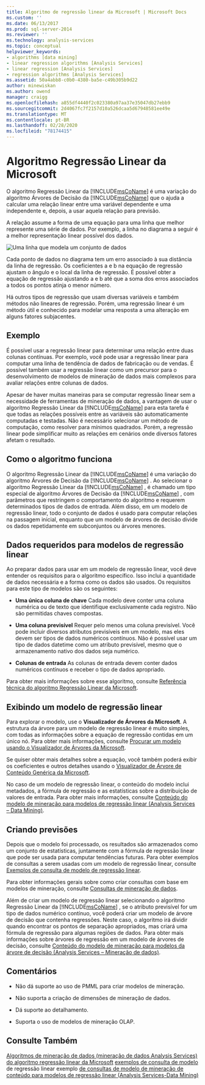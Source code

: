 ```yaml
---
title: Algoritmo de regressão linear da Microsoft | Microsoft Docs
ms.custom: ''
ms.date: 06/13/2017
ms.prod: sql-server-2014
ms.reviewer: ''
ms.technology: analysis-services
ms.topic: conceptual
helpviewer_keywords:
- algorithms [data mining]
- linear regression algorithms [Analysis Services]
- linear regression [Analysis Services]
- regression algorithms [Analysis Services]
ms.assetid: 50a4abb8-c0b0-4380-ba5e-c49b305b9d22
author: minewiskan
ms.author: owend
manager: craigg
ms.openlocfilehash: a855df4440f2c023380a97aa37e35047db27ebb9
ms.sourcegitcommit: 2d4067fc7f2157d10a526dcaa5d67948581ee49e
ms.translationtype: MT
ms.contentlocale: pt-BR
ms.lasthandoff: 02/28/2020
ms.locfileid: "78174415"
---
```

# <a name="microsoft-linear-regression-algorithm"></a>Algoritmo Regressão Linear da Microsoft
  O algoritmo Regressão Linear da [!INCLUDE[msCoName](../../includes/msconame-md.md)] é uma variação do algoritmo Árvores de Decisão da [!INCLUDE[msCoName](../../includes/msconame-md.md)] que o ajuda a calcular uma relação linear entre uma variável dependente e uma independente e, depois, a usar aquela relação para previsão.

 A relação assume a forma de uma equação para uma linha que melhor represente uma série de dados. Por exemplo, a linha no diagrama a seguir é a melhor representação linear possível dos dados.

 ![Uma linha que modela um conjunto de dados](../media/linear-regression.gif "Uma linha que modela um conjunto de dados")

 Cada ponto de dados no diagrama tem um erro associado à sua distância da linha de regressão. Os coeficientes a e b na equação de regressão ajustam o ângulo e o local da linha de regressão. É possível obter a equação de regressão ajustando a e b até que a soma dos erros associados a todos os pontos atinja o menor número.

 Há outros tipos de regressão que usam diversas variáveis e também métodos não lineares de regressão. Porém, uma regressão linear é um método útil e conhecido para modelar uma resposta a uma alteração em alguns fatores subjacentes.

## <a name="example"></a>Exemplo
 É possível usar a regressão linear para determinar uma relação entre duas colunas contínuas. Por exemplo, você pode usar a regressão linear para computar uma linha de tendência de dados de fabricação ou de vendas. É possível também usar a regressão linear como um precursor para o desenvolvimento de modelos de mineração de dados mais complexos para avaliar relações entre colunas de dados.

 Apesar de haver muitas maneiras para se computar regressão linear sem a necessidade de ferramentas de mineração de dados, a vantagem de usar o algoritmo Regressão Linear da [!INCLUDE[msCoName](../../includes/msconame-md.md)] para esta tarefa é que todas as relações possíveis entre as variáveis são automaticamente computadas e testadas. Não é necessário selecionar um método de computação, como resolver para mínimos quadrados. Porém, a regressão linear pode simplificar muito as relações em cenários onde diversos fatores afetam o resultado.

## <a name="how-the-algorithm-works"></a>Como o algoritmo funciona
 O algoritmo Regressão Linear da [!INCLUDE[msCoName](../../includes/msconame-md.md)] é uma variação do algoritmo Árvores de Decisão da [!INCLUDE[msCoName](../../includes/msconame-md.md)] . Ao selecionar o algoritmo Regressão Linear da [!INCLUDE[msCoName](../../includes/msconame-md.md)] , é chamado um tipo especial de algoritmo Árvores de Decisão da [!INCLUDE[msCoName](../../includes/msconame-md.md)] , com parâmetros que restringem o comportamento do algoritmo e requerem determinados tipos de dados de entrada. Além disso, em um modelo de regressão linear, todo o conjunto de dados é usado para computar relações na passagem inicial, enquanto que um modelo de árvores de decisão divide os dados repetidamente em subconjuntos ou árvores menores.

## <a name="data-required-for-linear-regression-models"></a>Dados requeridos para modelos de regressão linear
 Ao preparar dados para usar em um modelo de regressão linear, você deve entender os requisitos para o algoritmo específico. Isso inclui a quantidade de dados necessária e a forma como os dados são usados. Os requisitos para este tipo de modelos são os seguintes:

-   **Uma única coluna de chave** Cada modelo deve conter uma coluna numérica ou de texto que identifique exclusivamente cada registro. Não são permitidas chaves compostas.

-   **Uma coluna previsível** Requer pelo menos uma coluna previsível. Você pode incluir diversos atributos previsíveis em um modelo, mas eles devem ser tipos de dados numéricos contínuos. Não é possível usar um tipo de dados datetime como um atributo previsível, mesmo que o armazenamento nativo dos dados seja numérico.

-   **Colunas de entrada** As colunas de entrada devem conter dados numéricos contínuos e receber o tipo de dados apropriado.

 Para obter mais informações sobre esse algoritmo, consulte [Referência técnica do algoritmo Regressão Linear da Microsoft](microsoft-linear-regression-algorithm-technical-reference.md).

## <a name="viewing-a-linear-regression-model"></a>Exibindo um modelo de regressão linear
 Para explorar o modelo, use o **Visualizador de Árvores da Microsoft**. A estrutura da árvore para um modelo de regressão linear é muito simples, com todas as informações sobre a equação de regressão contidas em um único nó. Para obter mais informações, consulte [Procurar um modelo usando o Visualizador de Árvores da Microsoft](browse-a-model-using-the-microsoft-tree-viewer.md).

 Se quiser obter mais detalhes sobre a equação, você também poderá exibir os coeficientes e outros detalhes usando o [Visualizador de Árvore de Conteúdo Genérica da Microsoft](browse-a-model-using-the-microsoft-generic-content-tree-viewer.md).

 No caso de um modelo de regressão linear, o conteúdo do modelo inclui metadados, a fórmula de regressão e as estatísticas sobre a distribuição de valores de entrada. Para obter mais informações, consulte [Conteúdo do modelo de mineração para modelos de regressão linear &#40;Analysis Services – Data Mining&#41;](mining-model-content-for-linear-regression-models-analysis-services-data-mining.md).

## <a name="creating-predictions"></a>Criando previsões
 Depois que o modelo foi processado, os resultados são armazenados como um conjunto de estatísticas, juntamente com a fórmula de regressão linear que pode ser usada para computar tendências futuras. Para obter exemplos de consultas a serem usadas com um modelo de regressão linear, consulte [Exemplos de consulta de modelo de regressão linear](linear-regression-model-query-examples.md).

 Para obter informações gerais sobre como criar consultas com base em modelos de mineração, consulte [Consultas de mineração de dados](data-mining-queries.md).

 Além de criar um modelo de regressão linear selecionando o algoritmo Regressão Linear da [!INCLUDE[msCoName](../../includes/msconame-md.md)] , se o atributo previsível for um tipo de dados numérico contínuo, você poderá criar um modelo de árvore de decisão que contenha regressões. Neste caso, o algoritmo irá dividir quando encontrar os pontos de separação apropriados, mas criará uma fórmula de regressão para algumas regiões de dados. Para obter mais informações sobre árvores de regressão em um modelo de árvores de decisão, consulte [Conteúdo do modelo de mineração para modelos da árvore de decisão &#40;Analysis Services – Mineração de dados&#41;](mining-model-content-for-decision-tree-models-analysis-services-data-mining.md).

## <a name="remarks"></a>Comentários

-   Não dá suporte ao uso de PMML para criar modelos de mineração.

-   Não suporta a criação de dimensões de mineração de dados.

-   Dá suporte ao detalhamento.

-   Suporta o uso de modelos de mineração OLAP.

## <a name="see-also"></a>Consulte Também
 [Algoritmos de mineração de dados &#40;mineração de dados Analysis Services&#41;](data-mining-algorithms-analysis-services-data-mining.md) [do algoritmo regressão linear da Microsoft](microsoft-linear-regression-algorithm-technical-reference.md) [exemplos de consulta de modelo](linear-regression-model-query-examples.md) de regressão linear exemplo [de consultas de modelo de mineração de conteúdo para modelos de regressão linear &#40;Analysis Services-Data Mining&#41;](mining-model-content-for-linear-regression-models-analysis-services-data-mining.md)


